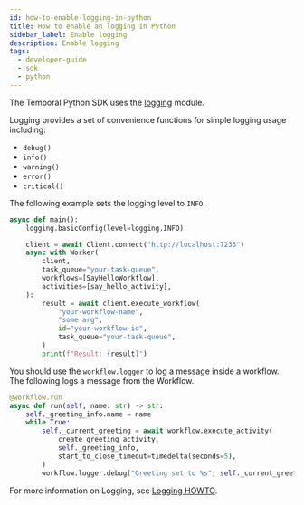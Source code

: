 ```yaml
---
id: how-to-enable-logging-in-python
title: How to enable an logging in Python
sidebar_label: Enable logging
description: Enable logging
tags:
  - developer-guide
  - sdk
  - python
---
```


The Temporal Python SDK uses the [logging](https://docs.python.org/3/library/logging.html) module.

Logging provides a set of convenience functions for simple logging usage including:

- `debug()`
- `info()`
- `warning()`
- `error()`
- `critical()`

The following example sets the logging level to `INFO`.

```python
async def main():
    logging.basicConfig(level=logging.INFO)

    client = await Client.connect("http://localhost:7233")
    async with Worker(
        client,
        task_queue="your-task-queue",
        workflows=[SayHelloWorkflow],
        activities=[say_hello_activity],
    ):
        result = await client.execute_workflow(
            "your-workflow-name",
            "some arg",
            id="your-workflow-id",
            task_queue="your-task-queue",
        )
        print(f"Result: {result}")
```

You should use the `workflow.logger` to log a message inside a workflow. The following logs a message from the Workflow.

```python
@workflow.run
async def run(self, name: str) -> str:
    self._greeting_info.name = name
    while True:
        self._current_greeting = await workflow.execute_activity(
            create_greeting_activity,
            self._greeting_info,
            start_to_close_timeout=timedelta(seconds=5),
        )
        workflow.logger.debug("Greeting set to %s", self._current_greeting)
```

For more information on Logging, see [Logging HOWTO](https://docs.python.org/3/howto/logging.html).
